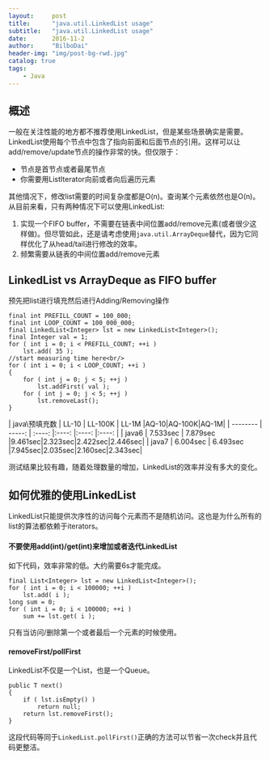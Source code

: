 ```yaml
---
layout:     post
title:      "java.util.LinkedList usage"
subtitle:   "java.util.LinkedList usage"
date:       2016-11-2
author:     "BilboDai"
header-img: "img/post-bg-rwd.jpg"
catalog: true
tags:
    - Java
---
```


概述
---
一般在关注性能的地方都不推荐使用LinkedList，但是某些场景确实是需要。
LinkedList使用每个节点中包含了指向前面和后面节点的引用。这样可以让add/remove/update节点的操作非常的快。但仅限于：

- 节点是首节点或者最尾节点
- 你需要用ListIterator向前或者向后遍历元素

其他情况下，修改list需要的时间复杂度都是O(n)。查询某个元素依然也是O(n)。
从目前来看，只有两种情况下可以使用LinkedList:

1. 实现一个FIFO buffer，不需要在链表中间位置add/remove元素(或者很少这样做)。但尽管如此，还是请考虑使用`java.util.ArrayDeque`替代，因为它同样优化了从head/tail进行修改的效率。
2. 频繁需要从链表的中间位置add/remove元素

LinkedList vs ArrayDeque as FIFO buffer
---
预先把list进行填充然后进行Adding/Removing操作

```
final int PREFILL_COUNT = 100_000;
final int LOOP_COUNT = 100_000_000;
final LinkedList<Integer> lst = new LinkedList<Integer>();
final Integer val = 1;
for ( int i = 0; i < PREFILL_COUNT; ++i )
    lst.add( 35 );
//start measuring time here<br/>
for ( int i = 0; i < LOOP_COUNT; ++i )
{
    for ( int j = 0; j < 5; ++j )
        lst.addFirst( val );
    for ( int j = 0; j < 5; ++j )
        lst.removeLast();
}
```

| java\预填充数        | LL-10   |  LL-100K  | LL-1M |AQ-10|AQ-100K|AQ-1M|
| --------   | -----:  | :----:  |:----:  |:----:  |:----:  |
| java6     | 7.533sec |   7.879sec     |9.461sec|2.323sec|2.422sec|2.446sec|
| java7     |  6.004sec   |   6.493sec   |7.945sec|2.035sec|2.160sec|2.343sec|

测试结果比较有趣，随着处理数量的增加，LinkedList的效率并没有多大的变化。

如何优雅的使用LinkedList
---
LinkedList只能提供次序性的访问每个元素而不是随机访问。这也是为什么所有的list的算法都依赖于iterators。

#### 不要使用add(int)/get(int)来增加或者迭代LinkedList
如下代码，效率非常的低。大约需要6s才能完成。

```
final List<Integer> lst = new LinkedList<Integer>();
for ( int i = 0; i < 100000; ++i )
    lst.add( i );
long sum = 0;
for ( int i = 0; i < 100000; ++i )
    sum += lst.get( i );
```

只有当访问/删除第一个或者最后一个元素的时候使用。

#### removeFirst/pollFirst
LinkedList不仅是一个List，也是一个Queue。

```
public T next()
{
    if ( lst.isEmpty() )
        return null;
    return lst.removeFirst();
}
```
这段代码等同于`LinkedList.pollFirst()`正确的方法可以节省一次check并且代码更整洁。